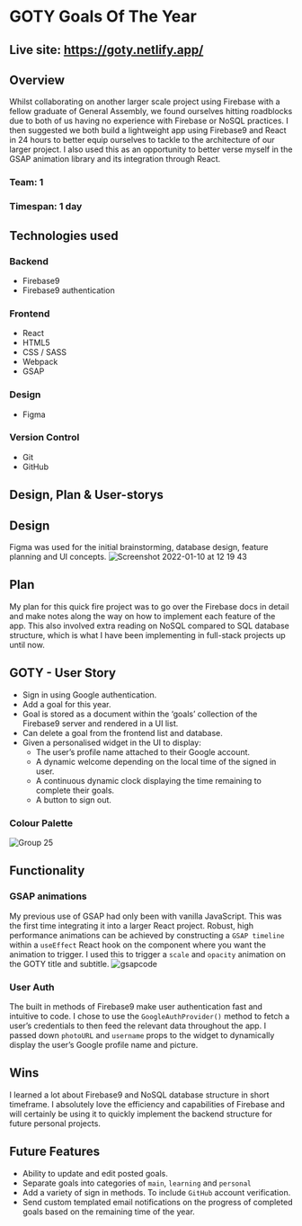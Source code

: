 # GOTY Goals Of The Year

## Live site: https://goty.netlify.app/

## Overview
Whilst collaborating on another larger scale project using Firebase with a fellow graduate of General Assembly, we found ourselves hitting roadblocks due to both of us having no experience with Firebase or NoSQL practices. I then suggested we both build a lightweight app using Firebase9 and React in 24 hours to better equip ourselves to tackle to the architecture of our larger project. I also used this as an opportunity to better verse myself in the GSAP animation library and its integration through React.

  ### Team: 1
  ### Timespan: 1 day
   

## Technologies used
### Backend
- Firebase9
- Firebase9 authentication 
### Frontend
- React
- HTML5
- CSS / SASS
- Webpack
- GSAP
### Design
- Figma
### Version Control
- Git
- GitHub

## Design, Plan & User-storys

## Design
Figma was used for the initial brainstorming, database design, feature planning and UI concepts. 
![Screenshot 2022-01-10 at 12 19 43](https://user-images.githubusercontent.com/83312425/148765063-e711e95d-9f6e-47da-8144-065a0ef02bad.png)

## Plan
My plan for this quick fire project was to go over the Firebase docs in detail and make notes along the way on how to implement each feature of the app. This also involved extra reading on NoSQL compared to SQL database structure, which is what I have been implementing in full-stack projects up until now. 

## GOTY - User Story
- Sign in using Google authentication.
- Add a goal for this year.
- Goal is stored as a document within the ‘goals’ collection of the Firebase9 server and rendered in a UI list.
- Can delete a goal from the frontend list and database.
- Given a personalised widget in the UI to display:
    -  The user’s profile name attached to their Google account.
    -  A dynamic welcome depending on the local time of the signed in user.
    - A continuous dynamic clock displaying the time remaining to complete their goals.
    - A button to sign out.


### Colour Palette
![Group 25](https://user-images.githubusercontent.com/83312425/148766566-c44451e4-758d-4504-a608-f6aff0eb9a44.png)


## Functionality

### GSAP animations
My previous use of GSAP had only been with vanilla JavaScript. This was the first time integrating it into a larger React project. Robust, high performance animations can be achieved by constructing a `GSAP timeline` within a `useEffect` React hook on the component where you want the animation to trigger.  I used this to trigger a `scale` and `opacity` animation on the GOTY title and subtitle.
![gsapcode](https://user-images.githubusercontent.com/83312425/148769712-aca04e9d-c847-4016-97cc-27db149285d0.png)


### User Auth
The built in methods of Firebase9 make user authentication fast and intuitive to code.  I chose to use the `GoogleAuthProvider()` method to fetch a user’s credentials to then feed the relevant data throughout the app.
I passed down `photoURL` and `username` props to the widget to dynamically display the user’s Google profile name and picture.


## Wins
I learned a lot about Firebase9 and NoSQL database structure in short timeframe. I absolutely love the efficiency and capabilities of Firebase and will certainly be using it to quickly implement the backend structure for future personal projects. 

## Future Features
- Ability to update and edit posted goals.
- Separate goals into categories of `main`, `learning` and `personal`
- Add a variety of sign in methods. To include `GitHub` account verification. 
- Send custom templated email notifications on the progress of completed goals based on the remaining time of the year.  







